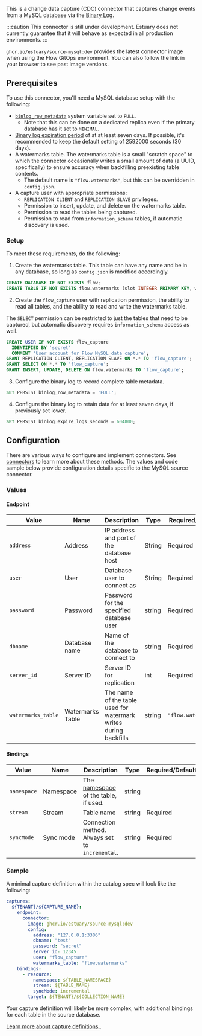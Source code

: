 This is a change data capture (CDC) connector that captures change events from a MySQL database via the [Binary Log](https://dev.mysql.com/doc/refman/8.0/en/binary-log.html).

:::caution
This connector is still under development. Estuary does not currently guarantee
that it will behave as expected in all production environments.
:::

`ghcr.io/estuary/source-mysql:dev` provides the latest connector image when using the Flow GitOps environment.
You can also follow the link in your browser to see past image versions.

## Prerequisites
To use this connector, you'll need a MySQL database setup with the following:
* [`binlog_row_metadata`](https://dev.mysql.com/doc/refman/8.0/en/replication-options-binary-log.html#sysvar_binlog_row_metadata)
  system variable set to `FULL`.
  - Note that this can be done on a dedicated replica even if the primary database has it set to `MINIMAL`.
* [Binary log expiration period](https://dev.mysql.com/doc/refman/8.0/en/replication-options-binary-log.html#sysvar_binlog_expire_logs_seconds) of at at least seven days.
If possible, it's recommended to keep the default setting of 2592000 seconds (30 days).
* A watermarks table. The watermarks table is a small "scratch space"
  to which the connector occasionally writes a small amount of data (a UUID,
  specifically) to ensure accuracy when backfilling preexisting table contents.
  - The default name is `"flow.watermarks"`, but this can be overridden in `config.json`.
* A capture user with appropriate permissions:
  - `REPLICATION CLIENT` and `REPLICATION SLAVE` privileges.
  - Permission to insert, update, and delete on the watermarks table.
  - Permission to read the tables being captured.
  - Permission to read from `information_schema` tables, if automatic discovery is used.

### Setup
To meet these requirements, do the following:

1. Create the watermarks table. This table can have any name and be in any database, so long as `config.json` is modified accordingly.
```sql
CREATE DATABASE IF NOT EXISTS flow;
CREATE TABLE IF NOT EXISTS flow.watermarks (slot INTEGER PRIMARY KEY, watermark TEXT);
```
2. Create the `flow_capture` user with replication permission, the ability to read all tables, and the ability to read and write the watermarks table.

  The `SELECT` permission can be restricted to just the tables that need to be
  captured, but automatic discovery requires `information_schema` access as well.
```sql
CREATE USER IF NOT EXISTS flow_capture
  IDENTIFIED BY 'secret'
  COMMENT 'User account for Flow MySQL data capture';
GRANT REPLICATION CLIENT, REPLICATION SLAVE ON *.* TO 'flow_capture';
GRANT SELECT ON *.* TO 'flow_capture';
GRANT INSERT, UPDATE, DELETE ON flow.watermarks TO 'flow_capture';
```
3. Configure the binary log to record complete table metadata.
```sql
SET PERSIST binlog_row_metadata = 'FULL';
```
4. Configure the binary log to retain data for at least seven days, if previously set lower.
```sql
SET PERSIST binlog_expire_logs_seconds = 604800;
```

## Configuration
There are various ways to configure and implement connectors. See [connectors](../../../concepts/connectors.md#using-connectors) to learn more about these methods. The values and code sample below provide configuration details specific to the MySQL source connector.

### Values

#### Endpoint

| Value | Name | Description | Type | Required/Default |
|-------|------|------|---------| --------|
| `address` | Address | IP address and port of the database host | String | Required |
| `user` | User | Database user to connect as | String | Required |
| `password` | Password | Password for the specified database user | string | Required |
| `dbname` | Database name | Name of the database to connect to | string | Required |
| `server_id` | Server ID | Server ID for replication | int | Required |
| `watermarks_table`| Watermarks Table | The name of the table used for watermark writes during backfills | string | `"flow.watermarks"` |

#### Bindings

| Value | Name | Description | Type | Required/Default |
|-------|------|------|---------| --------|
| `namespace` | Namespace | The [namespace](https://dev.mysql.com/doc/refman/5.6/en/ha-memcached-using-namespaces.html) of the table, if used. | string | |
| `stream` | Stream | Table name | string | Required |
| `syncMode` | Sync mode | Connection method. Always set to `incremental`. | string | Required |

### Sample
A minimal capture definition within the catalog spec will look like the following:

```yaml
captures:
  ${TENANT}/${CAPTURE_NAME}:
    endpoint:
      connector:
        image: ghcr.io/estuary/source-mysql:dev
        config:
          address: "127.0.0.1:3306"
          dbname: "test"
          password: "secret"
          server_id: 12345
          user: "flow_capture"
          watermarks_table: "flow.watermarks"
    bindings:
      - resource:
          namespace: ${TABLE_NAMESPACE}
          stream: ${TABLE_NAME}
          syncMode: incremental
        target: ${TENANT}/${COLLECTION_NAME}

```
Your capture definition will likely be more complex, with additional bindings for each table in the source database.

[Learn more about capture definitions.](../../../concepts/captures.md#pull-captures).
